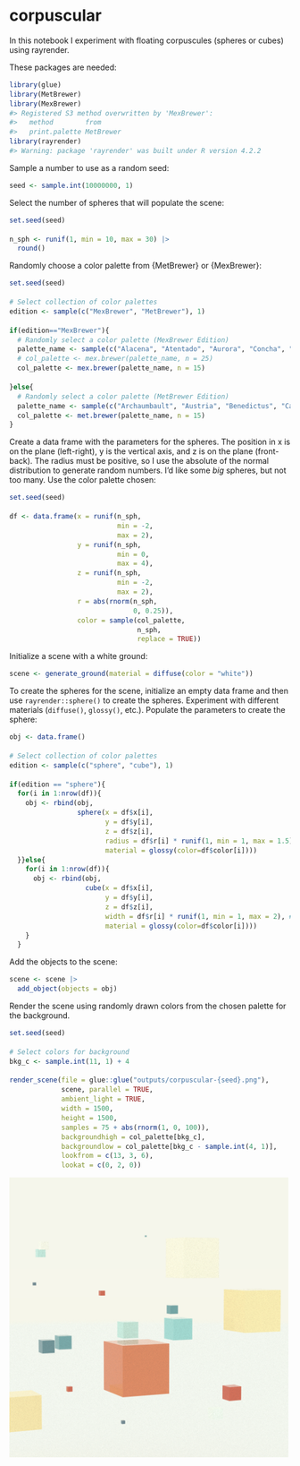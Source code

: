 
<!-- README.md is generated from README.Rmd. Please edit that file -->

# corpuscular

<!-- badges: start -->
<!-- badges: end -->

In this notebook I experiment with floating corpuscules (spheres or
cubes) using rayrender.

These packages are needed:

``` r
library(glue)
library(MetBrewer)
library(MexBrewer)
#> Registered S3 method overwritten by 'MexBrewer':
#>   method        from     
#>   print.palette MetBrewer
library(rayrender)
#> Warning: package 'rayrender' was built under R version 4.2.2
```

Sample a number to use as a random seed:

``` r
seed <- sample.int(10000000, 1)
```

Select the number of spheres that will populate the scene:

``` r
set.seed(seed)

n_sph <- runif(1, min = 10, max = 30) |>
  round()
```

Randomly choose a color palette from {MetBrewer} or {MexBrewer}:

``` r
set.seed(seed)

# Select collection of color palettes
edition <- sample(c("MexBrewer", "MetBrewer"), 1)

if(edition=="MexBrewer"){
  # Randomly select a color palette (MexBrewer Edition)
  palette_name <- sample(c("Alacena", "Atentado", "Aurora", "Concha", "Frida", "Revolucion", "Ronda", "Tierra"), 1)
  # col_palette <- mex.brewer(palette_name, n = 25)
  col_palette <- mex.brewer(palette_name, n = 15)
  
}else{
  # Randomly select a color palette (MetBrewer Edition)
  palette_name <- sample(c("Archaumbault", "Austria", "Benedictus", "Cassatt1", "Cassatt2", "Cross", "Degas", "Demuth", "Derain", "Egypt", "Gauguin", "Greek", "Hiroshige", "Hokusai1", "Hokusai2", "Hokusai3", "Homer1", "Homer2", "Ingres", "Isfahan1", "Isfahan2", "Java", "Johnson", "Juarez", "Kandinsky", "Klimt", "Lakota", "Manet", "Monet", "Moreau", "Morgenstern", "Nattier", "Navajo", "NewKingdom", "Nizami", "OKeeffe1", "OKeeffe2", "Paquin", "Peru1", "Peru2", "Pillement", "Pissaro", "Redon", "Renoir", "Robert", "Signac", "Tam", "Tara", "Thomas", "Tiepolo", "Troy", "Tsimshian", "VanGogh1", "VanGogh2", 'VanGogh3', "Veronese", "Wissing"), 1)
  col_palette <- met.brewer(palette_name, n = 15)
}
```

Create a data frame with the parameters for the spheres. The position in
x is on the plane (left-right), y is the vertical axis, and z is on the
plane (front-back). The radius must be positive, so I use the absolute
of the normal distribution to generate random numbers. I’d like some
*big* spheres, but not too many. Use the color palette chosen:

``` r
set.seed(seed)

df <- data.frame(x = runif(n_sph, 
                           min = -2, 
                           max = 2),
                 y = runif(n_sph, 
                           min = 0, 
                           max = 4),
                 z = runif(n_sph, 
                           min = -2, 
                           max = 2),
                 r = abs(rnorm(n_sph, 
                               0, 0.25)),
                 color = sample(col_palette, 
                                n_sph, 
                                replace = TRUE))
```

Initialize a scene with a white ground:

``` r
scene <- generate_ground(material = diffuse(color = "white"))
```

To create the spheres for the scene, initialize an empty data frame and
then use `rayrender::sphere()` to create the spheres. Experiment with
different materials (`diffuse()`, `glossy()`, etc.). Populate the
parameters to create the sphere:

``` r
obj <- data.frame()

# Select collection of color palettes
edition <- sample(c("sphere", "cube"), 1)

if(edition == "sphere"){
  for(i in 1:nrow(df)){
    obj <- rbind(obj,
                 sphere(x = df$x[i],
                        y = df$y[i],
                        z = df$z[i],
                        radius = df$r[i] * runif(1, min = 1, max = 1.5),
                        material = glossy(color=df$color[i])))
  }}else{
    for(i in 1:nrow(df)){
      obj <- rbind(obj,
                   cube(x = df$x[i],
                        y = df$y[i],
                        z = df$z[i],
                        width = df$r[i] * runif(1, min = 1, max = 2), # cubes tend to be a bit smaller compared to spheres: increase dimensions
                        material = glossy(color=df$color[i])))
    }
  }
```

Add the objects to the scene:

``` r
scene <- scene |> 
  add_object(objects = obj)
```

Render the scene using randomly drawn colors from the chosen palette for
the background.

``` r
set.seed(seed)

# Select colors for background
bkg_c <- sample.int(11, 1) + 4

render_scene(file = glue::glue("outputs/corpuscular-{seed}.png"),
             scene, parallel = TRUE,
             ambient_light = TRUE,
             width = 1500, 
             height = 1500, 
             samples = 75 + abs(rnorm(1, 0, 100)), 
             backgroundhigh = col_palette[bkg_c],
             backgroundlow = col_palette[bkg_c - sample.int(4, 1)],
             lookfrom = c(13, 3, 6), 
             lookat = c(0, 2, 0))
```

<img src="outputs/corpuscular-1609374.png" width="500px" />
